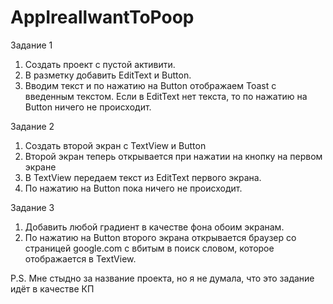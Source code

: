 # AppIreallwantToPoop
Задание 1
1) Создать проект с пустой активити.
2) В разметку добавить EditText и Button. 
3) Вводим текст и по нажатию на Button отображаем Toast с введенным текстом.  Если в EditText нет текста, то по нажатию на Button ничего не происходит.

Задание 2
1) Создать второй экран с TextView и Button
2) Второй экран теперь открывается при нажатии на кнопку на первом экране
3) В TextView передаем текст из EditText первого экрана. 
4) По нажатию на Button пока ничего не происходит.

Задание 3
1) Добавить любой градиент в качестве фона обоим экранам.
2) По нажатию на Button второго экрана открывается браузер со страницей google.com с вбитым в поиск словом, которое отображается в TextView.

P.S. Мне стыдно за название проекта, но я не думала, что это задание идёт в качестве КП
